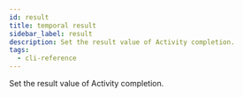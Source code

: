 ```yaml
---
id: result
title: temporal result
sidebar_label: result
description: Set the result value of Activity completion.
tags:
  - cli-reference
---
```


Set the result value of Activity completion.
